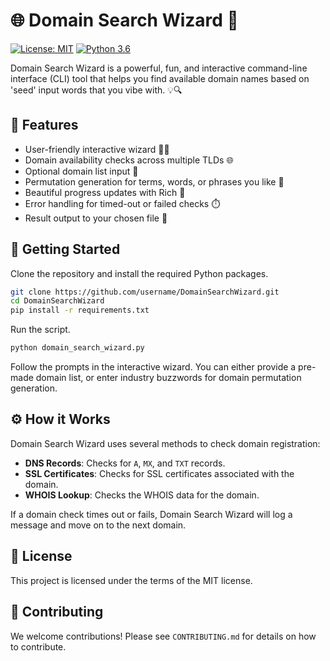 # 🌐 Domain Search Wizard 🔮

[![License: MIT](https://img.shields.io/badge/License-MIT-blue.svg)](https://opensource.org/licenses/MIT)
[![Python 3.6](https://img.shields.io/badge/python-3.6-blue.svg)](https://www.python.org/downloads/release/python-360/)


Domain Search Wizard is a powerful, fun, and interactive command-line interface (CLI) tool that helps you find available domain names based on 'seed' input words that you vibe with. 💡🔍



## 🎩 Features

- User-friendly interactive wizard 🧙‍♂️
- Domain availability checks across multiple TLDs 🌐
- Optional domain list input 📝
- Permutation generation for terms, words, or phrases you like 🔄
- Beautiful progress updates with Rich 🎨
- Error handling for timed-out or failed checks ⏱️
- Result output to your chosen file 📂

## 🚀 Getting Started

Clone the repository and install the required Python packages.

```bash
git clone https://github.com/username/DomainSearchWizard.git
cd DomainSearchWizard
pip install -r requirements.txt
```

Run the script.

```bash
python domain_search_wizard.py
```

Follow the prompts in the interactive wizard. You can either provide a pre-made domain list, or enter industry buzzwords for domain permutation generation.

## ⚙️ How it Works

Domain Search Wizard uses several methods to check domain registration:

- **DNS Records**: Checks for `A`, `MX`, and `TXT` records.
- **SSL Certificates**: Checks for SSL certificates associated with the domain.
- **WHOIS Lookup**: Checks the WHOIS data for the domain.

If a domain check times out or fails, Domain Search Wizard will log a message and move on to the next domain.

## 💼 License

This project is licensed under the terms of the MIT license.

## 🤝 Contributing

We welcome contributions! Please see `CONTRIBUTING.md` for details on how to contribute.
